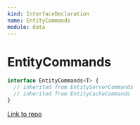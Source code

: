 ```yaml
---
kind: InterfaceDeclaration
name: EntityCommands
module: data
---
```


# EntityCommands

```ts
interface EntityCommands<T> {
  // inherited from EntityServerCommands
  // inherited from EntityCacheCommands
}
```

[Link to repo](https://github.com/ngrx/platform/blob/master/modules/data/src/dispatchers/entity-commands.ts#L245-L247)
